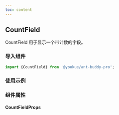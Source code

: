 ```yaml
---
toc: content
---
```


## CountField

CountField 用于显示一个带计数的字段。

### 导入组件

```jsx | pure
import {CountField} from '@yookue/ant-buddy-pro';
```

### 使用示例

<code src="./demo.zh-CN.tsx"></code>

### 组件属性

#### CountFieldProps

<API src="@/field/CountField/index.tsx" hideTitle></API>
